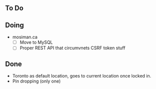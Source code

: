 ## To Do


## Doing

- mosiman.ca
    * [ ] Move to MySQL
    * [ ] Proper REST API that circumvnets CSRF token stuff

## Done

- Toronto as default location, goes to current location once locked in.
- Pin dropping (only one)
